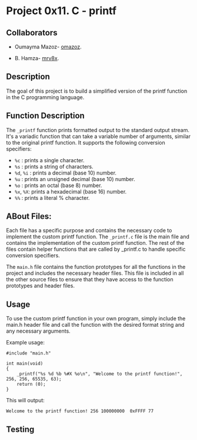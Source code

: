 # Project 0x11. C - printf


## Collaborators
- Oumayma Mazoz-  [omazoz](https://github.com/omazoz).

- B. Hamza- [mrv8x](https://github.com/mrv8x).

## Description
The goal of this project is to build a simplified version of the printf function in the C programming language.

## Function Description
The `_printf` function prints formatted output to the standard output stream. It's a variadic function that can take a variable number of arguments, similar to the original printf function. It supports the following conversion specifiers:

- `%c` : prints a single character.
- `%s` : prints a string of characters.
- `%d`, `%i` : prints a decimal (base 10) number.
- `%u` : prints an unsigned decimal (base 10) number.
- `%o` : prints an octal (base 8) number.
- `%x`, `%X`: prints a hexadecimal (base 16) number.
- `%%` : prints a literal % character.


## ABout Files: 
Each file has a specific purpose and contains the necessary code to implement the custom printf function. The `_printf.c` file is the main file and contains the implementation of the custom printf function. The rest of the files contain helper functions that are called by _printf.c to handle specific conversion specifiers.

The `main.h` file contains the function prototypes for all the functions in the project and includes the necessary header files. This file is included in all the other source files to ensure that they have access to the function prototypes and header files.

## Usage

To use the custom printf function in your own program, simply include the main.h header file and call the function with the desired format string and any necessary arguments.

Example usage:
```
#include "main.h"

int main(void)
{
    _printf("%s %d %b %#X %o\n", "Welcome to the printf function!", 256, 256, 65535, 63);
    return (0);
}
```
This will output:
```
Welcome to the printf function! 256 100000000  0xFFFF 77

```
## Testing

